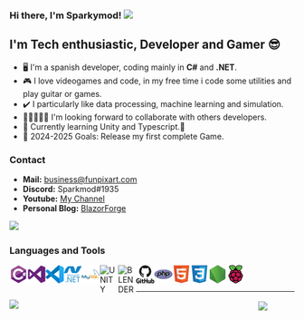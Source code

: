 ### Hi there, I'm Sparkymod! <img src="https://raw.githubusercontent.com/jadilson12/jadilson12/master/assets/hi.gif" width="16">

## I'm Tech enthusiastic, Developer and Gamer 😎
- 🖥️ I'm a spanish developer, coding mainly in **C#** and **.NET**. 
- 🎮 I love videogames and code, in my free time i code some utilities and play guitar or games. 
- ✔️ I particularly like data processing, machine learning and simulation.
- 🧑🏻‍🤝‍🧑🏻 I'm looking forward to collaborate with others developers.
- 🌱 Currently learning Unity and Typescript.🤣
- 🥅 2024-2025 Goals: Release my first complete Game.

### Contact 

* **Mail:** business@funpixart.com
* **Discord:** Sparkmod#1935 
* **Youtube:** [My Channel](https://www.youtube.com/c/funpixart)
* **Personal Blog:** [BlazorForge](https://blazorforge.com)

![](https://komarev.com/ghpvc/?username=sparkymod&color=green)

### Languages and Tools 

<img align="left" alt="CSHARP" width="32px" src="https://github.com/devicons/devicon/blob/master/icons/csharp/csharp-original.svg" />
<img align="left" alt="VS" width="32px" src="https://github.com/devicons/devicon/blob/master/icons/visualstudio/visualstudio-plain.svg" />
<img align="left" alt="VSCODE" width="32px" src="https://github.com/devicons/devicon/blob/master/icons/vscode/vscode-original.svg" />
<img align="left" alt="NET" width="32px" src="https://github.com/devicons/devicon/blob/master/icons/dot-net/dot-net-plain-wordmark.svg" />
<img align="left" alt="MYSQL" width="32px" src="https://github.com/devicons/devicon/blob/master/icons/mysql/mysql-original-wordmark.svg" />
<img align="left" alt="UNITY" width="32px" src="https://raw.githubusercontent.com/simple-icons/simple-icons/8388a095c140fca3431f2a0bc23fe95ac7f4518b/icons/unity.svg" />
<img align="left" alt="BLENDER" width="32px" src="https://raw.githubusercontent.com/simple-icons/simple-icons/8388a095c140fca3431f2a0bc23fe95ac7f4518b/icons/blender.svg" />
<img align="left" alt="GITHUB" width="32px" src="https://github.com/devicons/devicon/blob/master/icons/github/github-original-wordmark.svg" />
<img align="left" alt="PHP" width="32px" src="https://github.com/devicons/devicon/blob/master/icons/php/php-original.svg" />
<img align="left" alt="HTML" width="32px" src="https://github.com/devicons/devicon/blob/master/icons/html5/html5-original.svg" />
<img align="left" alt="CSS3" width="32px" src="https://github.com/devicons/devicon/blob/master/icons/css3/css3-original.svg" />
<img align="left" alt="NODEJS" width="32px" src="https://github.com/devicons/devicon/blob/master/icons/nodejs/nodejs-original.svg" />
<img align="middle" alt="RPI" width="32px" src="https://github.com/devicons/devicon/blob/master/icons/raspberrypi/raspberrypi-original.svg" />

---
<img align="left" width="440px" src="https://github-readme-stats-sparkymod.vercel.app/api?username=Sparkymod&show_icons=true&theme=dracula&hide_border=true" />
<img align="center" width="370px" src="https://github-readme-stats.vercel.app/api/top-langs/?username=Sparkymod&layout=compact&theme=dracula&hide_border=true" />
